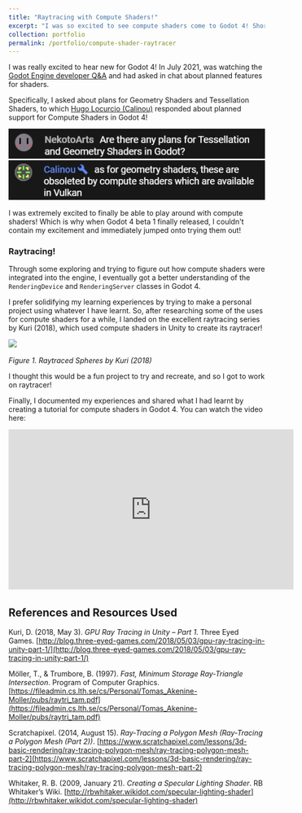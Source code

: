 ```yaml
---
title: "Raytracing with Compute Shaders!"
excerpt: "I was so excited to see compute shaders come to Godot 4! Shortly after the release of Godot 4 beta 1, I hopped right into experimenting with compute shaders and decided to try and create a simple raytracer! <br/><img src='/images/ComputeRaytracing/thumbnail_draft3.jpg'>"
collection: portfolio
permalink: /portfolio/compute-shader-raytracer
---
```


I was really excited to hear new for Godot 4! In July 2021, was watching the [Godot Engine developer Q&A](https://youtu.be/g35xbKWF3ZQ?t=4739) and had asked in chat about planned features for shaders.

Specifically, I asked about plans for Geometry Shaders and Tessellation Shaders, to which [Hugo Locurcio (Calinou)](https://twitter.com/hugolocurcio?lang=en) responded about planned support for Compute Shaders in Godot 4!

![](/images/ComputeRaytracing/DevStream_CommentNekoto.png)
![](/images/ComputeRaytracing/DevStream_CommentCalinou.png)

I was extremely excited to finally be able to play around with compute shaders! Which is why when Godot 4 beta 1 finally released, I couldn't contain my excitement and immediately jumped onto trying them out!

### Raytracing!

Through some exploring and trying to figure out how compute shaders were integrated into the engine, I eventually got a better understanding of the `RenderingDevice` and `RenderingServer` classes in Godot 4.

I prefer solidifying my learning experiences by trying to make a personal project using whatever I have learnt. So, after researching some of the uses for compute shaders for a while, I landed on the excellent raytracing series by Kuri (2018), which used compute shaders in Unity to create its raytracer!

![](http://three-eyed-games.com/wp-content/uploads/2018/04/gpi-rt-teaser-sqr.png)

_Figure 1. Raytraced Spheres by Kuri (2018)_

I thought this would be a fun project to try and recreate, and so I got to work on raytracer!

Finally, I documented my experiences and shared what I had learnt by creating a tutorial for compute shaders in Godot 4. You can watch the video here:

<iframe width="560" height="315" src="https://www.youtube.com/embed/ueUMr92GQJc" title="YouTube video player" frameborder="0" allow="accelerometer; autoplay; clipboard-write; encrypted-media; gyroscope; picture-in-picture" allowfullscreen></iframe>

## References and Resources Used

Kuri, D. (2018, May 3). _GPU Ray Tracing in Unity – Part 1_. Three Eyed Games. [http://blog.three-eyed-games.com/2018/05/03/gpu-ray-tracing-in-unity-part-1/](http://blog.three-eyed-games.com/2018/05/03/gpu-ray-tracing-in-unity-part-1/)

Möller, T., & Trumbore, B. (1997). _Fast, Minimum Storage Ray-Triangle Intersection_. Program of Computer Graphics. [https://fileadmin.cs.lth.se/cs/Personal/Tomas_Akenine-Moller/pubs/raytri_tam.pdf](https://fileadmin.cs.lth.se/cs/Personal/Tomas_Akenine-Moller/pubs/raytri_tam.pdf)

Scratchapixel. (2014, August 15). _Ray-Tracing a Polygon Mesh (Ray-Tracing a Polygon Mesh (Part 2))_. [https://www.scratchapixel.com/lessons/3d-basic-rendering/ray-tracing-polygon-mesh/ray-tracing-polygon-mesh-part-2](https://www.scratchapixel.com/lessons/3d-basic-rendering/ray-tracing-polygon-mesh/ray-tracing-polygon-mesh-part-2)

Whitaker, R. B. (2009, January 21). _Creating a Specular Lighting Shader_. RB Whitaker’s Wiki. [http://rbwhitaker.wikidot.com/specular-lighting-shader](http://rbwhitaker.wikidot.com/specular-lighting-shader)
